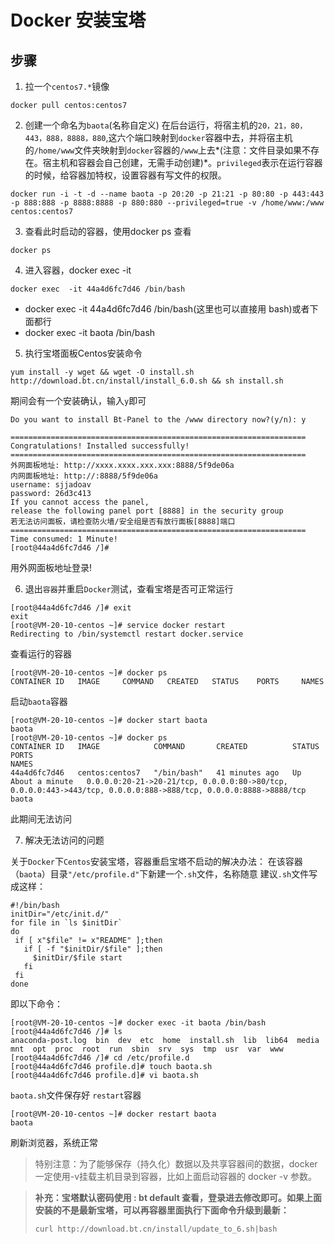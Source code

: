 # Docker 安装宝塔



## 步骤

1. 拉一个`centos7.*`镜像

```
docker pull centos:centos7
```

2. 创建一个命名为`baota`(名称自定义) 在后台运行，将宿主机的`20，21，80，443，888，8888，880`,这六个端口映射到`docker`容器中去，并将宿主机的`/home/www`文件夹映射到`docker`容器的`/www`上去*(注意：文件目录如果不存在。宿主机和容器会自己创建，无需手动创建)*。`privileged`表示在运行容器的时候，给容器加特权，设置容器有写文件的权限。

```
docker run -i -t -d --name baota -p 20:20 -p 21:21 -p 80:80 -p 443:443 -p 888:888 -p 8888:8888 -p 880:880 --privileged=true -v /home/www:/www centos:centos7
```

3. 查看此时启动的容器，使用docker ps 查看

```
docker ps
```

4. 进入容器，docker exec -it

```
docker exec  -it 44a4d6fc7d46 /bin/bash
```

- docker exec -it 44a4d6fc7d46 /bin/bash(这里也可以直接用 bash)或者下面都行
- docker exec -it baota /bin/bash

5. 执行宝塔面板Centos安装命令

```
yum install -y wget && wget -O install.sh http://download.bt.cn/install/install_6.0.sh && sh install.sh
```

期间会有一个安装确认，输入`y`即可

```
Do you want to install Bt-Panel to the /www directory now?(y/n): y
```

```
==================================================================
Congratulations! Installed successfully!
==================================================================
外网面板地址: http://xxxx.xxxx.xxx.xxx:8888/5f9de06a
内网面板地址: http://:8888/5f9de06a
username: sjjadoav
password: 26d3c413
If you cannot access the panel,
release the following panel port [8888] in the security group
若无法访问面板，请检查防火墙/安全组是否有放行面板[8888]端口
==================================================================
Time consumed: 1 Minute!
[root@44a4d6fc7d46 /]# 
```

用外网面板地址登录!

6. 退出`容器`并重启`Docker`测试，查看宝塔是否可正常运行

```
[root@44a4d6fc7d46 /]# exit
exit
[root@VM-20-10-centos ~]# service docker restart
Redirecting to /bin/systemctl restart docker.service
```

查看运行的容器

```
[root@VM-20-10-centos ~]# docker ps
CONTAINER ID   IMAGE     COMMAND   CREATED   STATUS    PORTS     NAMES
```

启动`baota`容器

```
[root@VM-20-10-centos ~]# docker start baota
baota
[root@VM-20-10-centos ~]# docker ps
CONTAINER ID   IMAGE            COMMAND       CREATED          STATUS              PORTS                                                                                                              NAMES
44a4d6fc7d46   centos:centos7   "/bin/bash"   41 minutes ago   Up About a minute   0.0.0.0:20-21->20-21/tcp, 0.0.0.0:80->80/tcp, 0.0.0.0:443->443/tcp, 0.0.0.0:888->888/tcp, 0.0.0.0:8888->8888/tcp   baota
```

此期间无法访问

7. 解决无法访问的问题

关于`Docker`下`Centos`安装宝塔，容器重启宝塔不启动的解决办法：
在该容器（`baota`）目录`"/etc/profile.d"`下新建一个`.sh`文件，名称随意
建议`.sh`文件写成这样：

```
#!/bin/bash
initDir="/etc/init.d/"
for file in `ls $initDir` 
do
 if [ x"$file" != x"README" ];then
   if [ -f "$initDir/$file" ];then
     $initDir/$file start
   fi
 fi
done
```

即以下命令：

```
[root@VM-20-10-centos ~]# docker exec -it baota /bin/bash
[root@44a4d6fc7d46 /]# ls
anaconda-post.log  bin  dev  etc  home  install.sh  lib  lib64  media  mnt  opt  proc  root  run  sbin  srv  sys  tmp  usr  var  www
[root@44a4d6fc7d46 /]# cd /etc/profile.d
[root@44a4d6fc7d46 profile.d]# touch baota.sh
[root@44a4d6fc7d46 profile.d]# vi baota.sh
```

`baota.sh`文件保存好 `restart`容器

```
[root@VM-20-10-centos ~]# docker restart baota
baota
```

刷新浏览器，系统正常

>  特别注意：为了能够保存（持久化）数据以及共享容器间的数据，docker一定使用-v挂载主机目录到容器，比如上面启动容器的 docker -v 参数。

> **补充：宝塔默认密码使用 : bt default 查看，登录进去修改即可。如果上面安装的不是最新宝塔，可以再容器里面执行下面命令升级到最新：**
>
> ```
> curl http://download.bt.cn/install/update_to_6.sh|bash
> ```